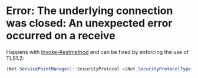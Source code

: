 # Error: The underlying connection was closed: An unexpected error occurred on a receive   
   
Happens with [Invoke-Restmethod](/not_created.md) and can be fixed by enforcing the use of TLS1.2:   
``` powershell
[Net.ServicePointManager]::SecurityProtocol =[Net.SecurityProtocolType]::Tls12
```
